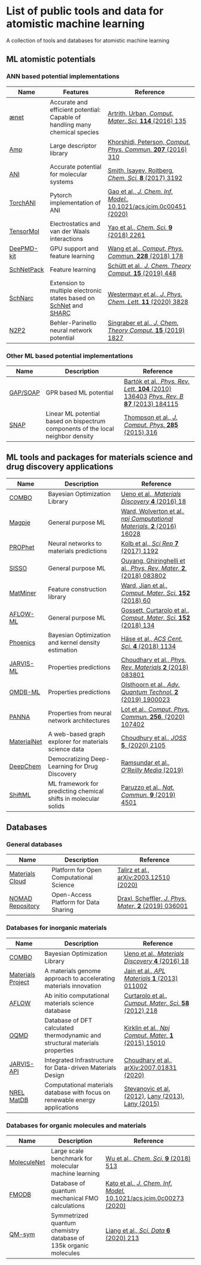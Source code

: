 # List of public tools and data for atomistic machine learning

A collection of tools and databases for atomistic machine learning

## ML atomistic potentials

### ANN based potential implementations

| Name                                                                   | Features                                                                    | Reference                                                                                                    |
| ---------------------------------------------------------------------- | --------------------------------------------------------------------------- | ------------------------------------------------------------------------------------------------------------ |
| [ænet](http://ann.atomistic.net)                                       | Accurate and efficient potential: Capable of handling many chemical species | [Artrith, Urban, *Comput. Mater. Sci.* **114** (2016) 135](https://doi.org/10.1016/j.commatsci.2015.11.047)  |
| [Amp](https://bitbucket.org/andrewpeterson/amp)                        | Large descriptor library                                                    | [Khorshidi, Peterson, *Comput. Phys. Commun.* **207** (2016) 310](https://doi.org/10.1016/j.cpc.2016.05.010) |
| [ANI](https://github.com/isayev/ASE_ANI)                               | Accurate potential for molecular systems                                    | [Smith, Isayev, Roitberg, *Chem. Sci.* **8** (2017) 3192](https://doi.org/10.1039/C6SC05720A)                |
| [TorchANI](https://github.com/aiqm/torchani)                               | Pytorch implementation of ANI                                    | [Gao et al., *J. Chem. Inf. Model.*, 10.1021/acs.jcim.0c00451 (2020)](https://doi.org/10.1021/acs.jcim.0c00451)                |
| [TensorMol](https://github.com/jparkhill/TensorMol)                    | Electrostatics and van der Waals interactions                               | [Yao et al., *Chem. Sci.* **9** (2018) 2261](https://doi.org/10.1039/C7SC04934J)                             |
| [DeePMD-kit](https://github.com/deepmodeling/deepmd-kit)               | GPU support and feature learning                                            | [Wang et al., *Comput. Phys. Commun.* **228** (2018) 178](https://doi.org/10.1016/j.cpc.2018.03.016)         |
| [SchNetPack](https://github.com/atomistic-machine-learning/schnetpack) | Feature learning                                                            | [Schütt et al., *J. Chem. Theory Comput.* **15** (2019) 448](https://doi.org/10.1021/acs.jctc.8b00908)       |
| [SchNarc](https://github.com/schnarc/SchNarc) | Extension to multiple electronic states based on [SchNet](https://github.com/atomistic-machine-learning/schnetpack) and [SHARC](https://sharc-md.org/)                                                            | [Westermayr et al., *J. Phys. Chem. Lett.* **11** (2020) 3828](https://doi.org/10.1021/acs.jpclett.0c00527)       |
| [N2P2](https://compphysvienna.github.io/n2p2)                          | Behler-Parinello neural network potential                                   | [Singraber et al., *J. Chem. Theory Comput.* **15** (2019) 1827](https://doi.org/10.1021/acs.jctc.8b00770)   |

### Other ML based potential implementations

| Name                                          | Description            | Reference                                                                                                                                                                                   |
| --------------------------------------------- | ---------------------- | ------------------------------------------------------------------------------------------------------------------------------------------------------------------------------------------- |
| [GAP/SOAP](http://libatoms.org/Home/Software) | GPR based ML potential | [Bartók et al., *Phys. Rev. Lett.* **104** (2010) 136403](https://doi.org/10.1103/PhysRevLett.104.136403) [*Phys. Rev. B* **87** (2013) 184115](https://doi.org/10.1103/PhysRevB.87.184115) |
| [SNAP](https://github.com/FitSNAP) | Linear ML potential based on bispectrum components of the local neighbor density | [Thompson et al., *J. Comput. Phys.* **285** (2015) 316](https://doi.org/10.1016/j.jcp.2014.12.018) |

## ML tools and packages for materials science and drug discovery applications

| Name                                                       | Description                                         | Reference                                                                                                                                         |
| ---------------------------------------------------------- | --------------------------------------------------- | ------------------------------------------------------------------------------------------------------------------------------------------------- |
| [COMBO](https://github.com/tsudalab/combo)                 | Bayesian Optimization Library                       | [Ueno et al., *Materials Discovery* **4** (2016) 18](https://doi.org/10.1016/j.md.2016.04.001)                                                   |
| [Magpie](https://bitbucket.org/wolverton/magpie)           | General purpose ML                                  | [Ward, Wolverton et al., *npj Computational Materials.* **2** (2016) 16028](https://doi.org/10.1038/npjcompumats.2016.28)                         |
| [PROPhet](https://biklooost.github.io/PROPhet)             | Neural networks to materials predictions            | [Kolb et al., *Sci Rep* **7** (2017) 1192](https://www.nature.com/articles/s41598-017-01251-z)                                                   |
| [SISSO](https://github.com/rouyang2017/SISSO)              | General purpose ML                                  | [Ouyang, Ghiringhelli et al., *Phys. Rev. Mater.* **2**, (2018) 083802](https://doi.org/10.1103/PhysRevMaterials.2.083802)                         |
| [MatMiner](https://hackingmaterials.github.io/matminer)    | Feature construction library                        | [Ward, Jian et al., *Comput. Mater. Sci.* **152**  (2018) 60](https://doi.org/10.1016/j.commatsci.2018.05.018)                                    |
| [AFLOW-ML](http://aflowlib.org/aflow-ml)                   | General purpose ML                                  | [Gossett, Curtarolo et al., *Comput. Mater. Sci.* **152** (2018) 134](https://doi.org/10.1016/j.commatsci.2018.03.075)                           |
| [Phoenics](https://github.com/aspuru-guzik-group/phoenics) | Bayesian Optimization and kernel density estimation | [Häse et al., *ACS Cent. Sci.* **4** (2018) 1134](https://pubs.acs.org/doi/abs/10.1021/acscentsci.8b00307)                                        |
| [JARVIS-ML](https://ctcms.nist.gov/jarvisml)               | Properties predictions                              | [Choudhary et al., *Phys. Rev. Materials* **2** (2018) 083801](https://doi.org/10.1103/PhysRevMaterials.2.083801)                                |
| [OMDB-ML](https://omdb.mathub.io/ml)                       | Properties predictions                              | [Olsthoorn et al., *Adv. Quantum Technol.* **2** (2019) 1900023](https://doi.org/10.1002/qute.201900023)                                          |
| [PANNA](https://gitlab.com/PANNAdevs/panna)                | Properties from neural network architectures        | [Lot et al., *Comput. Phys. Commun.* **256**, (2020) 107402](https://doi.org/10.1016/j.cpc.2020.107402)                                            |
| [MaterialNet](https://github.com/ToyotaResearchInstitute/materialnet) | A web-based graph explorer for materials science data    | [Choudhury et al., *JOSS* **5**, (2020) 2105](https://doi.org/10.21105/joss.02105)
| [DeepChem](https://deepchem.io)                             | Democratizing Deep-Learning for Drug Discovery       | [Ramsundar et al., *O'Reilly Media* (2019)](https://www.oreilly.com/library/view/deep-learning-for/9781492039822)                             |
| [ShiftML](http://shiftml.org)                             | ML framework for predicting chemical shifts in molecular solids       | [Paruzzo et al., *Nat. Commun.* **9** (2019) 4501](https://doi.org/10.1038/s41467-018-06972-x)                             |

## Databases

### General databases

| Name                                                       | Description                                         | Reference                                                                                                                                         |
| ---------------------------------------------------------- | --------------------------------------------------- | ------------------------------------------------------------------------------------------------------------------------------------------------- |
| [Materials Cloud](http://www.materialscloud.org)          | Platform for Open Computational Science  | [Talirz et al., arXiv:2003.12510 (2020)](https://arxiv.org/abs/2003.12510)  |
| [NOMAD Repository](https://nomad-repository.eu)           | Open-Access Platform for Data Sharing  | [Draxl, Scheffler, *J. Phys. Mater.* **2** (2019) 036001](https://doi.org/10.1088/2515-7639/ab13bb)  |

### Databases for inorganic materials

| Name                                                       | Description                                         | Reference                                                                                                                                         |
| ---------------------------------------------------------- | --------------------------------------------------- | ------------------------------------------------------------------------------------------------------------------------------------------------- |
| [COMBO](https://github.com/tsudalab/combo)                 | Bayesian Optimization Library                       | [Ueno et al., *Materials Discovery* **4** (2016) 18](https://doi.org/10.1016/j.md.2016.04.001)                                                   |
| [Materials Project](https://materialsproject.org)         |  A materials genome approach to accelerating materials innovation | [Jain et al., *APL Materials* **1** (2013) 011002](https://doi.org/10.1063/1.4812323)
| [AFLOW](http://www.aflowlib.org)                          | Ab initio computational materials science database  | [Curtarolo et al., *Cumput. Mater. Sci.* **58** (2012) 218](https://doi.org/10.1016/j.commatsci.2012.02.005) |
| [OQMD](http://oqmd.org)                                   | Database of DFT calculated thermodynamic and structural materials properties | [Kirklin et al., *Npj Comput. Mater.* **1** (2015) 15010](http://dx.doi.org/10.1038/npjcompumats.2015.10) |
| [JARVIS-API](https://jarvis.nist.gov)                     | Integrated Infrastructure for Data-driven Materials Design | [Choudhary et al., arXiv:2007.01831 (2020)](https://arxiv.org/abs/2007.01831) |
| [NREL MatDB](https://materials.nrel.gov)                  | Computational materials database with focus on renewable energy applications | [Stevanovic et al. (2012)](http://dx.doi.org/10.1103/PhysRevB.85.115104), [Lany (2013)](http://dx.doi.org/10.1103/PhysRevB.87.085112), [Lany (2015)](http://dx.doi.org/10.1088/0953-8984/27/28/283203)  |

### Databases for organic molecules and materials

| Name                                                       | Description                                         | Reference                                                                                                                                         |
| ---------------------------------------------------------- | --------------------------------------------------- | ------------------------------------------------------------------------------------------------------------------------------------------------- |
| [MoleculeNet](http://moleculenet.ai)                       | Large scale benchmark for molecular machine learning | [Wu et al., *Chem. Sci.*  **9**  (2018) 513](https://doi.org/10.1039/C7SC02664A)                                                                |
| [FMODB](https://drugdesign.riken.jp/FMODB/)                | Database of quantum mechanical FMO calculations                  | [Kato et al., *J. Chem. Inf. Model.* 10.1021/acs.jcim.0c00273 (2020)](https://pubs.acs.org/doi/10.1021/acs.jcim.0c00273)                                                               |
| [QM-sym](https://github.com/XI-Lab/QM-sym-database)                | Symmetrized quantum chemistry database of 135k organic molecules  | [Liang et al., *Sci. Data* **6** (2020) 213](https://doi.org/10.1038/s41597-019-0237-9)                                                               |
